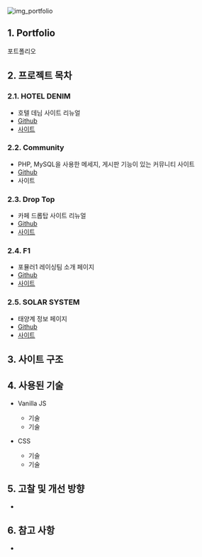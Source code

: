 ![img_portfolio](/img.png)

## 1. Portfolio
포트폴리오

## 2. 프로젝트 목차
### 2.1. HOTEL DENIM 
  * 호텔 데님 사이트 리뉴얼
  * [Github](https://github.com/pic22ti/pic22ti.github.io/tree/master/portfolio/denim)
  * [사이트](https://pic22ti.github.io/portfolio/denim/index.html)
  
### 2.2. Community
  * PHP, MySQL을 사용한 메세지, 게시판 기능이 있는 커뮤니티 사이트
  * [Github](https://github.com/pic22ti/pic22ti.github.io/tree/master/portfolio/php)
  * 사이트
  
### 2.3. Drop Top
  * 카페 드롭탑 사이트 리뉴얼
  * [Github](https://github.com/pic22ti/pic22ti.github.io/tree/master/portfolio/droptop)
  * [사이트](https://pic22ti.github.io/portfolio/droptop/index.html)

### 2.4. F1
  * 포뮬러1 레이싱팀 소개 페이지
  * [Github](https://github.com/pic22ti/pic22ti.github.io/tree/master/portfolio/fomula1)
  * [사이트](https://pic22ti.github.io/portfolio/fomula1/index.html)

### 2.5. SOLAR SYSTEM
  * 태양계 정보 페이지
  * [Github](https://github.com/pic22ti/pic22ti.github.io/tree/master/portfolio/solar_system)
  * [사이트](https://pic22ti.github.io/portfolio/solar_system/index.html)

## 3. 사이트 구조

## 4. 사용된 기술
* Vanilla JS
  - 기술
  - 기술

* CSS
  - 기술
  - 기술

## 5. 고찰 및 개선 방향
* 

## 6. 참고 사항
* 

